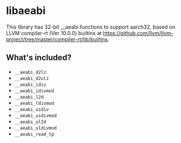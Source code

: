 # libaeabi
This library has 32-bit __aeabi functions to support aarch32, based on LLVM compiler-rt (Ver 10.0.0) builtins at https://github.com/llvm/llvm-project/tree/master/compiler-rt/lib/builtins.

## What's included?
- `__aeabi_d2lz`
- `__aeabi_d2ulz`
- `__aeabi_idiv`
- `__aeabi_idivmod`
- `__aeabi_l2d`
- `__aeabi_ldivmod`
- `__aeabi_uidiv`
- `__aeabi_uidivmod`
- `__aeabi_ul2d`
- `__aeabi_uldivmod`
- `__aeabi_read_tp`
